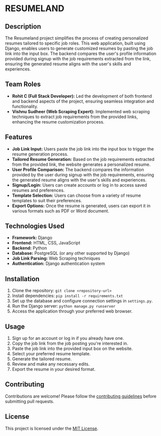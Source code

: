 # RESUMELAND

## Description
The Resumeland project simplifies the process of creating personalized resumes tailored to specific job roles. This web application, built using Django, enables users to generate customized resumes by pasting the job link into the input box. The backend compares the user's profile information provided during signup with the job requirements extracted from the link, ensuring the generated resume aligns with the user's skills and experiences.

## Team Roles
- **Rohit C (Full Stack Developer):** Led the development of both frontend and backend aspects of the project, ensuring seamless integration and functionality.
- **Vishnu Sudheer (Web Scraping Expert):** Implemented web scraping techniques to extract job requirements from the provided links, enhancing the resume customization process.

## Features
- **Job Link Input:** Users paste the job link into the input box to trigger the resume generation process.
- **Tailored Resume Generation:** Based on the job requirements extracted from the provided link, the website generates a personalized resume.
- **User Profile Comparison:** The backend compares the information provided by the user during signup with the job requirements, ensuring the generated resume aligns with the user's skills and experiences.
- **Signup/Login:** Users can create accounts or log in to access saved resumes and preferences.
- **Template Selection:** Users can choose from a variety of resume templates to suit their preferences.
- **Export Options:** Once the resume is generated, users can export it in various formats such as PDF or Word document.

## Technologies Used
- **Framework:** Django
- **Frontend:** HTML, CSS, JavaScript
- **Backend:** Python
- **Database:** PostgreSQL (or any other supported by Django)
- **Job Link Parsing:** Web Scraping techniques
- **Authentication:** Django authentication system

## Installation
1. Clone the repository: `git clone <repository-url>`
2. Install dependencies: `pip install -r requirements.txt`
3. Set up the database and configure connection settings in `settings.py`.
4. Run the Django server: `python manage.py runserver`
5. Access the application through your preferred web browser.

## Usage
1. Sign up for an account or log in if you already have one.
2. Copy the job link from the job posting you're interested in.
3. Paste the job link into the provided input box on the website.
4. Select your preferred resume template.
5. Generate the tailored resume.
6. Review and make any necessary edits.
7. Export the resume in your desired format.

## Contributing
Contributions are welcome! Please follow the [contributing guidelines](CONTRIBUTING.md) before submitting pull requests.

## License
This project is licensed under the [MIT License](LICENSE).
